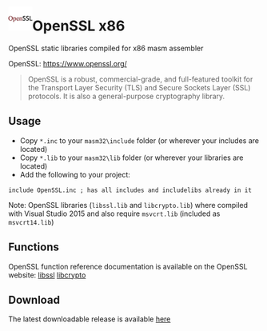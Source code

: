 # ![](../../assets/OpenSSL.png)OpenSSL x86

OpenSSL static libraries compiled for x86 masm assembler 

OpenSSL: https://www.openssl.org/

> OpenSSL is a robust, commercial-grade, and full-featured toolkit for the Transport Layer Security (TLS) and Secure Sockets Layer (SSL) protocols. It is also a general-purpose cryptography library.
>

## Usage

* Copy `*.inc` to your `masm32\include` folder (or wherever your includes are located)
* Copy `*.lib` to your `masm32\lib` folder (or wherever your libraries are located)
* Add the following to your project:
```assembly
include OpenSSL.inc ; has all includes and includelibs already in it
```
Note: OpenSSL libraries (`libssl.lib` and `libcrypto.lib`) where compiled with Visual Studio 2015 and also require `msvcrt.lib` (included as `msvcrt14.lib`)

## Functions

OpenSSL function reference documentation is available on the OpenSSL website: [libssl](https://www.openssl.org/docs/man1.1.0/ssl/)
[libcrypto](https://www.openssl.org/docs/man1.1.0/crypto/)

## Download

The latest downloadable release is available [here](https://github.com/mrfearless/libraries/blob/master/releases/OpenSSL_x86.zip?raw=true)
